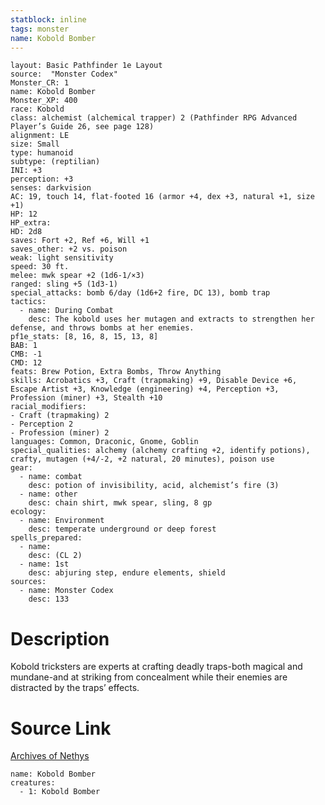 ```yaml
---
statblock: inline
tags: monster
name: Kobold Bomber
---
```

```statblock
layout: Basic Pathfinder 1e Layout
source:  "Monster Codex"
Monster_CR: 1
name: Kobold Bomber
Monster_XP: 400
race: Kobold
class: alchemist (alchemical trapper) 2 (Pathfinder RPG Advanced Player’s Guide 26, see page 128)
alignment: LE
size: Small
type: humanoid
subtype: (reptilian)
INI: +3
perception: +3
senses: darkvision
AC: 19, touch 14, flat-footed 16 (armor +4, dex +3, natural +1, size +1)
HP: 12
HP_extra: 
HD: 2d8
saves: Fort +2, Ref +6, Will +1
saves_other: +2 vs. poison
weak: light sensitivity
speed: 30 ft.
melee: mwk spear +2 (1d6-1/×3)
ranged: sling +5 (1d3-1)
special_attacks: bomb 6/day (1d6+2 fire, DC 13), bomb trap
tactics:
  - name: During Combat
    desc: The kobold uses her mutagen and extracts to strengthen her defense, and throws bombs at her enemies.
pf1e_stats: [8, 16, 8, 15, 13, 8]
BAB: 1
CMB: -1
CMD: 12
feats: Brew Potion, Extra Bombs, Throw Anything
skills: Acrobatics +3, Craft (trapmaking) +9, Disable Device +6, Escape Artist +3, Knowledge (engineering) +4, Perception +3, Profession (miner) +3, Stealth +10
racial_modifiers:
- Craft (trapmaking) 2
- Perception 2
- Profession (miner) 2
languages: Common, Draconic, Gnome, Goblin
special_qualities: alchemy (alchemy crafting +2, identify potions), crafty, mutagen (+4/-2, +2 natural, 20 minutes), poison use
gear:
  - name: combat
    desc: potion of invisibility, acid, alchemist’s fire (3)
  - name: other
    desc: chain shirt, mwk spear, sling, 8 gp
ecology:
  - name: Environment
    desc: temperate underground or deep forest
spells_prepared:
  - name:
    desc: (CL 2)
  - name: 1st
    desc: abjuring step, endure elements, shield
sources:
  - name: Monster Codex
    desc: 133
```
# Description
Kobold tricksters are experts at crafting deadly traps-both magical and mundane-and at striking from concealment while their enemies are distracted by the traps’ effects.
# Source Link
[Archives of Nethys](https://aonprd.com/MonsterDisplay.aspx?ItemName=Kobold%20Bomber)
```encounter-table
name: Kobold Bomber
creatures:
  - 1: Kobold Bomber
```
